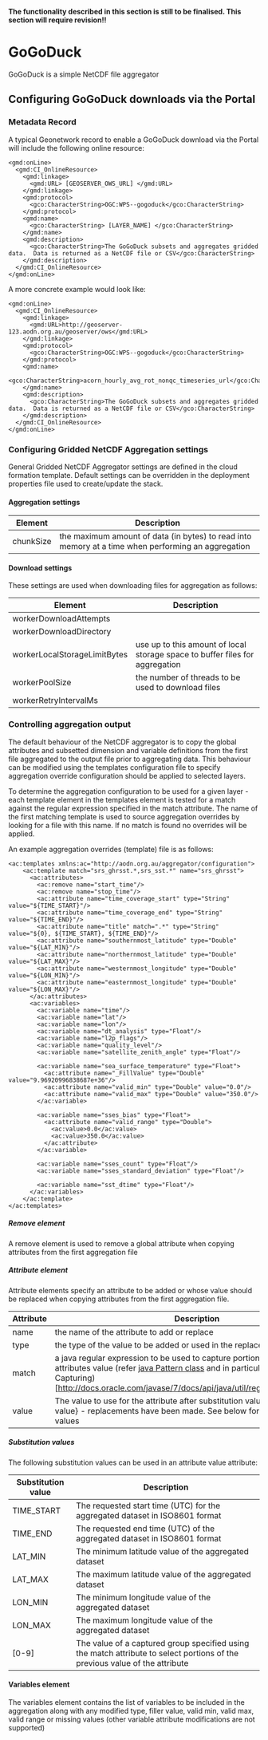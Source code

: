 **The functionality described in this section is still to be finalised.  This section will require revision!!**

# GoGoDuck

GoGoDuck is a simple NetCDF file aggregator

## Configuring GoGoDuck downloads via the Portal

### Metadata Record

A typical Geonetwork record to enable a GoGoDuck download via the Portal will include the following online resource:

```
<gmd:onLine>
  <gmd:CI_OnlineResource>
    <gmd:linkage>
      <gmd:URL> [GEOSERVER_OWS_URL] </gmd:URL>
    </gmd:linkage>
    <gmd:protocol>
      <gco:CharacterString>OGC:WPS--gogoduck</gco:CharacterString>
    </gmd:protocol>
    <gmd:name>
      <gco:CharacterString> [LAYER_NAME] </gco:CharacterString>
    </gmd:name>
    <gmd:description>
      <gco:CharacterString>The GoGoDuck subsets and aggregates gridded data.  Data is returned as a NetCDF file or CSV</gco:CharacterString>
    </gmd:description>
  </gmd:CI_OnlineResource>
</gmd:onLine>
```

A more concrete example would look like:

```
<gmd:onLine>
  <gmd:CI_OnlineResource>
    <gmd:linkage>
      <gmd:URL>http://geoserver-123.aodn.org.au/geoserver/ows</gmd:URL>
    </gmd:linkage>
    <gmd:protocol>
      <gco:CharacterString>OGC:WPS--gogoduck</gco:CharacterString>
    </gmd:protocol>
    <gmd:name>
      <gco:CharacterString>acorn_hourly_avg_rot_nonqc_timeseries_url</gco:CharacterString>
    </gmd:name>
    <gmd:description>
      <gco:CharacterString>The GoGoDuck subsets and aggregates gridded data.  Data is returned as a NetCDF file or CSV</gco:CharacterString>
    </gmd:description>
  </gmd:CI_OnlineResource>
</gmd:onLine>
```

### Configuring Gridded NetCDF Aggregation settings

General Gridded NetCDF Aggregator settings are defined in the cloud formation template.  Default settings 
 can be overridden in the deployment properties file used to create/update the stack. 

#### Aggregation settings

| Element | Description |
| --- | --- |
|  chunkSize | the maximum amount of data (in bytes) to read into memory at a time when performing an aggregation |

#### Download settings

These settings are used when downloading files for aggregation as follows:

| Element | Description |
| --- | --- |
|  workerDownloadAttempts | |
|  workerDownloadDirectory | |
|  workerLocalStorageLimitBytes | use up to this amount of local storage space to buffer files for aggregation |
|  workerPoolSize | the number of threads to be used to download files |
|  workerRetryIntervalMs | |

### Controlling aggregation output

The default behaviour of the NetCDF aggregator is to copy the global attributes and subsetted dimension and variable definitions
from the first file aggregated to the output file prior to aggregating data.   This behaviour can be modified 
using the templates configuration file to specify aggregation override configuration
should be applied to selected layers.

To determine the aggregation configuration to be used for a given layer - each template element in the templates element is 
tested for a match against the regular expression specified in the match attribute.  The name of the first matching template
is used to source aggregation overrides by looking for a file with this name.  If no match
is found no overrides will be applied.

An example aggregation overrides (template) file is as follows:

```
<ac:templates xmlns:ac="http://aodn.org.au/aggregator/configuration">
    <ac:template match="srs_ghrsst.*,srs_sst.*" name="srs_ghrsst">
      <ac:attributes>
        <ac:remove name="start_time"/>
        <ac:remove name="stop_time"/>
        <ac:attribute name="time_coverage_start" type="String" value="${TIME_START}"/>
        <ac:attribute name="time_coverage_end" type="String" value="${TIME_END}"/>
        <ac:attribute name="title" match=".*" type="String" value="${0}, ${TIME_START}, ${TIME_END}"/>
        <ac:attribute name="southernmost_latitude" type="Double" value="${LAT_MIN}"/>
        <ac:attribute name="northernmost_latitude" type="Double" value="${LAT_MAX}"/>
        <ac:attribute name="westernmost_longitude" type="Double" value="${LON_MIN}"/>
        <ac:attribute name="easternmost_longitude" type="Double" value="${LON_MAX}"/>
      </ac:attributes>
      <ac:variables>
        <ac:variable name="time"/>
        <ac:variable name="lat"/>
        <ac:variable name="lon"/>
        <ac:variable name="dt_analysis" type="Float"/>
        <ac:variable name="l2p_flags"/>
        <ac:variable name="quality_level"/>
        <ac:variable name="satellite_zenith_angle" type="Float"/>
    
        <ac:variable name="sea_surface_temperature" type="Float">
          <ac:attribute name="_FillValue" type="Double" value="9.96920996838687e+36"/>
          <ac:attribute name="valid_min" type="Double" value="0.0"/>
          <ac:attribute name="valid_max" type="Double" value="350.0"/>
        </ac:variable>
    
        <ac:variable name="sses_bias" type="Float">
          <ac:attribute name="valid_range" type="Double">
            <ac:value>0.0</ac:value>
            <ac:value>350.0</ac:value>
          </ac:attribute>
        </ac:variable>
        
        <ac:variable name="sses_count" type="Float"/>
        <ac:variable name="sses_standard_deviation" type="Float"/>
    
        <ac:variable name="sst_dtime" type="Float"/>
      </ac:variables>
    </ac:template>
</ac:templates>
```

##### Remove element

A remove element is used to remove a global attribute when copying attributes from the first aggregation file

##### Attribute element

Attribute elements specify an attribute to be added or whose value should be replaced when copying 
attributes from the first aggregation file.

| Attribute | Description |
| --- | --- |
| name | the name of the attribute to add or replace |
| type | the type of the value to be added or used in the replacement |
| match | a java regular expression to be used to capture portions of an existing attributes value (refer [java Pattern class](http://docs.oracle.com/javase/7/docs/api/java/util/regex/Pattern.html) and in particular (Groups and Capturing)[http://docs.oracle.com/javase/7/docs/api/java/util/regex/Pattern.html#cg])|
| value | The value to use for the attribute after substitution value - ${substitution value} - replacements have been made.  See below for valid substitution values |

##### Substitution values

The following substitution values can be used in an attribute value attribute:

| Substitution value | Description |
| --- | --- |
| TIME_START | The requested start time (UTC) for the aggregated dataset in ISO8601 format |
| TIME_END | The requested end time (UTC) of the aggregated dataset in ISO8601 format |
| LAT_MIN | The minimum latitude value of the aggregated dataset |
| LAT_MAX | The maximum latitude value of the aggregated dataset |
| LON_MIN | The minimum longitude value of the aggregated dataset |
| LON_MAX | The maximum longitude value of the aggregated dataset |
| [0-9] | The value of a captured group specified using the match attribute to select portions of the previous value of the attribute |

#### Variables element

The variables element contains the list of variables to be included in the aggregation along with any modified 
type, filler value, valid min, valid max, valid range or missing values (other variable attribute modifications are not supported)
